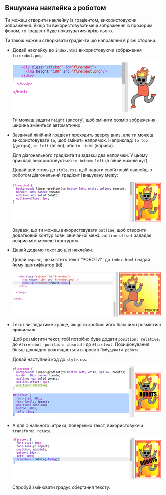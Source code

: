 ## Вишукана наклейка з роботом

Ти можеш створити наклейку із градієнтом, використовуючи зображення. Якщо ти використовуватимеш зображення із прозорим фоном, то градієнт буде показуватися крізь нього.

Ти також можеш створювати градієнти що направлені в різні сторони.

+ Додай наклейку до `index.html` використовуючи зображення `firerobot.png`:
    
    ![знімок екрана](images/stickers-fire-html.png)
    
    Ти можеш задати `height` (висоту), щоб змінити розмір зображення, ширина зміниться автоматично.

+ Зазвичай лінійний градієнт проходить зверху вниз, але ти можеш використовувати `to`, щоб змінити напрямок. Наприклад: `to top` (догори), `to left` (вліво), або `to right` (вправо).
    
    Для діагонального градієнта ти задаєш два напрямки. У цьому прикладі використовується `to bottom left` (в лівий нижній кут).
    
    Додай цей стиль до `style.css`, щоб надати своїй новій наклейці з роботом діагональний градієнт і вишукану межу:
    
    ![знімок екрана](images/stickers-fire-gradient.png)
    
    Зауваж, що ти можеш використовувати `outline`, щоб створити додатковий контур зовні звичайної межі. `outline-offset` зададає розрив між межею і контуром.

+ Давай додамо текст до цієї наклейки.
    
    Додай `<span>`, що містить текст "РОБОТИ", до `index.html` і надай йому ідентифікатор (id).
    
    ![знімок екрана](images/stickers-fire-span.png)

+ Текст виглядатиме краще, якщо ти зробиш його більшим і розмістиш правильно.
    
    Щоб розмістити текст, тобі потрібно буде додати `position: relative;` до `#firerobot` і `position: absolute` до `#firetext`. Позиціонування більш докладно розглядається в проєкті `Побудувати робота`.
    
    Додай наступний код до `style.css`:
    
    ![знімок екрана](images/stickers-fire-text-style.png)

+ А для фінального штриха, повернемо текст, використовуючи `transform: rotate`.
    
    ![знімок екрана](images/stickers-fire-rotate.png)
    
    Спробуй змінювати градус обертання тексту.